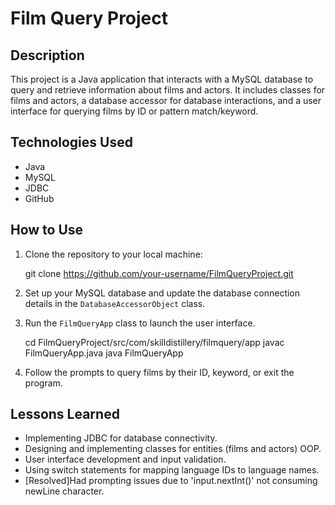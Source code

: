 # Film Query Project

## Description
This project is a Java application that interacts with a MySQL database to query and retrieve information about films and actors. It includes classes for films and actors, a database accessor for database interactions, and a user interface for querying films by ID or pattern match/keyword.

## Technologies Used
- Java
- MySQL
- JDBC
- GitHub

## How to Use
1. Clone the repository to your local machine:

	git clone https://github.com/your-username/FilmQueryProject.git

2. Set up your MySQL database and update the database connection details in the `DatabaseAccessorObject` class.

3. Run the `FilmQueryApp` class to launch the user interface.

	cd FilmQueryProject/src/com/skilldistillery/filmquery/app
	javac FilmQueryApp.java
	java FilmQueryApp

4. Follow the prompts to query films by their ID, keyword, or exit the program.

## Lessons Learned
- Implementing JDBC for database connectivity.
- Designing and implementing classes for entities (films and actors) OOP.
- User interface development and input validation.
- Using switch statements for mapping language IDs to language names.
- [Resolved]Had prompting issues due to 'input.nextInt()' not consuming newLine character.